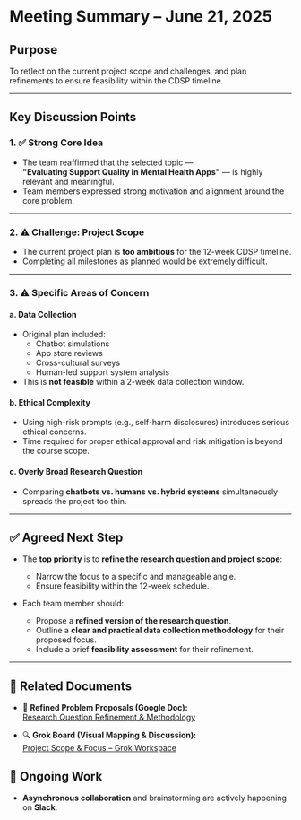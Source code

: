 # Meeting Summary – June 21, 2025  

## Purpose  

To reflect on the current project scope and challenges, and plan refinements
 to ensure feasibility within the CDSP timeline.

---

## Key Discussion Points

### 1. ✅ Strong Core Idea  

- The team reaffirmed that the selected topic —  
  **"Evaluating Support Quality in Mental Health Apps"**
   — is highly relevant and meaningful.  
- Team members expressed strong motivation and alignment around the core problem.

---

### 2. ⚠️ Challenge: Project Scope  

- The current project plan is **too ambitious** for the 12-week CDSP timeline.
- Completing all milestones as planned would be extremely difficult.

---

### 3. ⚠️ Specific Areas of Concern

#### a. Data Collection  

- Original plan included:
  - Chatbot simulations  
  - App store reviews  
  - Cross-cultural surveys  
  - Human-led support system analysis  
- This is **not feasible** within a 2-week data collection window.

#### b. Ethical Complexity  

- Using high-risk prompts (e.g., self-harm disclosures)
introduces serious ethical concerns.
- Time required for proper ethical approval and
risk mitigation is beyond the course scope.

#### c. Overly Broad Research Question  

- Comparing **chatbots vs. humans vs. hybrid systems**
simultaneously spreads the project too thin.

---

## ✅ Agreed Next Step

- The **top priority** is to **refine the research question and project scope**:
  - Narrow the focus to a specific and manageable angle.
  - Ensure feasibility within the 12-week schedule.

- Each team member should:
  - Propose a **refined version of the research question**.
  - Outline a **clear and practical data collection methodology**
   for their proposed focus.
  - Include a brief **feasibility assessment** for their refinement.

---

## 📄 Related Documents

- 🧠 **Refined Problem Proposals (Google Doc):**  
  [Research Question Refinement & Methodology](https://docs.google.com/document/d/1bSdwBtH8PDJ5pM8MAOM5vtKL8vYJEmsTFvn-AHzLHuw/edit?tab=t.0)

- 🔍 **Grok Board (Visual Mapping & Discussion):**  
  [Project Scope & Focus – Grok Workspace](https://grok.com/share/bGVnYWN5_4b1a5da0-a345-4949-b6f1-ebfaa6a6f246)
  
## 💬 Ongoing Work

- **Asynchronous collaboration** and brainstorming are actively happening on **Slack**.
